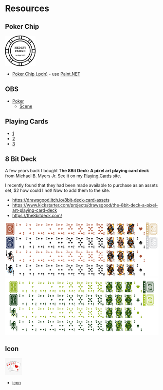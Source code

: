 # Resources

## Poker Chip

<!-- ![Poker Chip](PokerChip/pokerchip.png "Poker Chip") -->
<img src="PokerChip/pokerchip.png" alt="Poker Chip" width="100px" />

- [Poker Chip (.pdn)](PokerChip/pokerchip.pdn) - use [Paint.NET](https://www.getpaint.net/)

## OBS

- [Poker](OBS/README.md)
  - [Scene](OBS/Poker.json)

## Playing Cards

- [1](PlayingCards/README.md)
- [2](PlayingCards_2/README.md)
- [3](PlayingCards_3/README.md)

## 8 Bit Deck

A few years back I bought **The 8Bit Deck: A pixel art playing card deck** from Michael B. Myers Jr. See it on my [Playing Cards](https://alexhedley.com/playingcards/) site.

I recently found that they had been made available to purchase as an assets set, $2 how could I not! Now to add them to the site.

- https://drawsgood.itch.io/8bit-deck-card-assets
- https://www.kickstarter.com/projects/drawsgood/the-8bit-deck-a-pixel-art-playing-card-deck
- https://the8bitdeck.com/

![8 Bit Deck Assets](8BitDeckCard/8BitDeckAssets.png "8 Bit Deck Assets")
![8 Bit Deck Assets (Gameboy)](8BitDeckCard/8BitDeckAssets_GB.png "8 Bit Deck Assets (Gameboy)")

## Icon

![Royal Flush](icon/icon.png "Royal Flush")

- [icon](icon/README.md)
